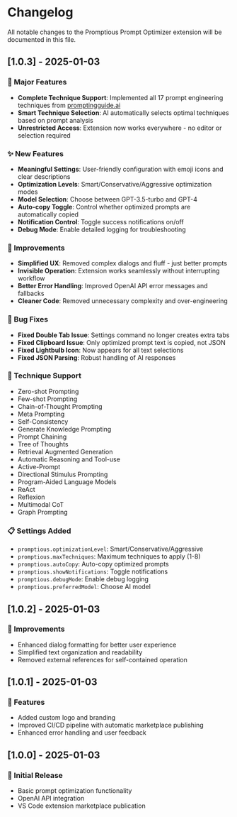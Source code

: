 # Changelog

All notable changes to the Promptious Prompt Optimizer extension will be documented in this file.

## [1.0.3] - 2025-01-03

### 🚀 Major Features

- **Complete Technique Support**: Implemented all 17 prompt engineering techniques from [promptingguide.ai](https://www.promptingguide.ai/techniques)
- **Smart Technique Selection**: AI automatically selects optimal techniques based on prompt analysis
- **Unrestricted Access**: Extension now works everywhere - no editor or selection required

### ✨ New Features

- **Meaningful Settings**: User-friendly configuration with emoji icons and clear descriptions
- **Optimization Levels**: Smart/Conservative/Aggressive optimization modes
- **Model Selection**: Choose between GPT-3.5-turbo and GPT-4
- **Auto-copy Toggle**: Control whether optimized prompts are automatically copied
- **Notification Control**: Toggle success notifications on/off
- **Debug Mode**: Enable detailed logging for troubleshooting

### 🔧 Improvements

- **Simplified UX**: Removed complex dialogs and fluff - just better prompts
- **Invisible Operation**: Extension works seamlessly without interrupting workflow
- **Better Error Handling**: Improved OpenAI API error messages and fallbacks
- **Cleaner Code**: Removed unnecessary complexity and over-engineering

### 🐛 Bug Fixes

- **Fixed Double Tab Issue**: Settings command no longer creates extra tabs
- **Fixed Clipboard Issue**: Only optimized prompt text is copied, not JSON
- **Fixed Lightbulb Icon**: Now appears for all text selections
- **Fixed JSON Parsing**: Robust handling of AI responses

### 🎯 Technique Support

- Zero-shot Prompting
- Few-shot Prompting
- Chain-of-Thought Prompting
- Meta Prompting
- Self-Consistency
- Generate Knowledge Prompting
- Prompt Chaining
- Tree of Thoughts
- Retrieval Augmented Generation
- Automatic Reasoning and Tool-use
- Active-Prompt
- Directional Stimulus Prompting
- Program-Aided Language Models
- ReAct
- Reflexion
- Multimodal CoT
- Graph Prompting

### 📋 Settings Added

- `promptious.optimizationLevel`: Smart/Conservative/Aggressive
- `promptious.maxTechniques`: Maximum techniques to apply (1-8)
- `promptious.autoCopy`: Auto-copy optimized prompts
- `promptious.showNotifications`: Toggle notifications
- `promptious.debugMode`: Enable debug logging
- `promptious.preferredModel`: Choose AI model

## [1.0.2] - 2025-01-03

### 🔧 Improvements

- Enhanced dialog formatting for better user experience
- Simplified text organization and readability
- Removed external references for self-contained operation

## [1.0.1] - 2025-01-03

### 🎨 Features

- Added custom logo and branding
- Improved CI/CD pipeline with automatic marketplace publishing
- Enhanced error handling and user feedback

## [1.0.0] - 2025-01-03

### 🎉 Initial Release

- Basic prompt optimization functionality
- OpenAI API integration
- VS Code extension marketplace publication
